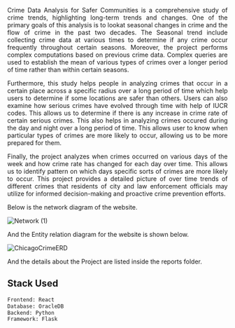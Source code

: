<p align="justify">Crime Data Analysis for Safer Communities is a comprehensive study of crime trends, highlighting long-term trends and changes. One of the primary goals of this analysis is to lookat seasonal changes in crime and the flow of crime in the past two decades. The Seasonal
trend include collecting crime data at various times to determine if any crime occur frequently
throughout certain seasons. Moreover, the project performs complex computations based on
previous crime data. Complex queries are used to establish the mean of various types of crimes
over a longer period of time rather than within certain seasons.</p>

<p align="justify">Furthermore, this study helps people in analyzing crimes that occur in a certain place across a
specific radius over a long period of time which help users to determine if some locations are
safer than others. Users can also examine how serious crimes have evolved through time with
help of IUCR codes. This allows us to determine if there is any increase in crime rate of certain
serious crimes. This also helps in analyzing crimes occured during the day and night over a
long period of time. This allows user to know when particular types of crimes are more likely
to occur, allowing us to be more prepared for them.</p>

<p align="justify">Finally, the project analyzes when crimes occurred on various days of the week and how crime
rate has changed for each day over time. This allows us to identify pattern on which days
specific sorts of crimes are more likely to occur. This project provides a detailed picture of over
time trends of different crimes that residents of city and law enforcement officials may utilize
for informed decision-making and proactive crime prevention efforts.</p>

Below is the network diagram of the website.

![Network (1)](https://github.com/Sureshyarava/Crime_Data_Analysis/assets/69299412/b036a904-5ef5-4343-aa6a-e193aa874fc2)


And the Entity relation diagram for the website is shown below.

![ChicagoCrimeERD](https://github.com/Sureshyarava/Crime_Data_Analysis/assets/69299412/e97bdb32-8ac0-466a-b77a-9ecd81057ee2)

And the details about the Project are listed inside the reports folder.


## Stack Used

```bash
Frontend: React
Database: OracleDB
Backend: Python
Framework: Flask
```
